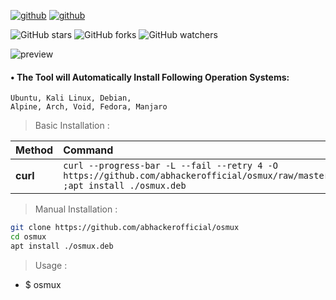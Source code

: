 [![github](https://forthebadge.com/images/badges/built-for-android.svg)](https://github.com/abhackerofficial)
[![github](https://forthebadge.com/images/badges/built-with-love.svg)](https://github.com/abhackerofficial)

![GitHub stars](https://img.shields.io/github/stars/abhackerofficial/OSMUX.svg?style=social)
![GitHub forks](https://img.shields.io/github/forks/abhackerofficial/OSMUX.svg?style=social)
![GitHub watchers](https://img.shields.io/github/watchers/abhackerofficial/OSMUX.svg?style=social)

![preview](https://user-images.githubusercontent.com/63346676/101700775-a3f8bd80-3aa3-11eb-9a4d-69ff843dc4c9.jpg)

#### • The Tool will Automatically Install Following Operation Systems:
```
Ubuntu, Kali Linux, Debian,
Alpine, Arch, Void, Fedora, Manjaro
```
> Basic Installation :

| Method    | Command
|:----------|:--------------------------------------------------------------------------------------------------|
|  **curl** |`curl --progress-bar -L --fail --retry 4 -O https://github.com/abhackerofficial/osmux/raw/master/osmux.deb ;apt install ./osmux.deb` |

> Manual Installation :
```bash
git clone https://github.com/abhackerofficial/osmux
cd osmux
apt install ./osmux.deb
```

> Usage :
+ $ osmux
